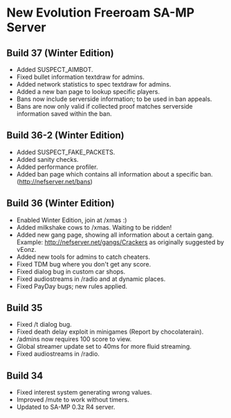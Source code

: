 New Evolution Freeroam SA-MP Server
===================================

Build 37 (Winter Edition)
--------
- Added SUSPECT_AIMBOT.
- Fixed bullet information textdraw for admins.
- Added network statistics to spec textdraw for admins.
- Added a new ban page to lookup specific players.
- Bans now include serverside information; to be used in ban appeals.
- Bans are now only valid if collected proof matches serverside information saved within the ban.

Build 36-2 (Winter Edition)
---------
- Added SUSPECT_FAKE_PACKETS.
- Added sanity checks.
- Added performance profiler.
- Added ban page which contains all information about a specific ban. (http://nefserver.net/bans)

Build 36 (Winter Edition)
--------
- Enabled Winter Edition, join at /xmas :)
- Added milkshake cows to /xmas. Waiting to be ridden!
- Added new gang page, showing all information about a certain gang. Example: http://nefserver.net/gangs/Crackers as originally suggested by vEonz.
- Added new tools for admins to catch cheaters.
- Fixed TDM bug where you don't get any score.
- Fixed dialog bug in custom car shops.
- Fixed audiostreams in /radio and at dynamic places.
- Fixed PayDay bugs; new rules applied.

Build 35
--------
- Fixed /t dialog bug.
- Fixed death delay exploit in minigames (Report by chocolaterain).
- /admins now requires 100 score to view.
- Global streamer update set to 40ms for more fluid streaming.
- Fixed audiostreams in /radio.

Build 34
--------
- Fixed interest system generating wrong values.
- Improved /mute to work without timers.
- Updated to SA-MP 0.3z R4 server.